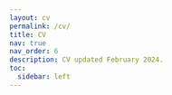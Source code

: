 ```yaml
---
layout: cv
permalink: /cv/
title: CV
nav: true
nav_order: 6
description: CV updated February 2024.
toc:
  sidebar: left
---
```

